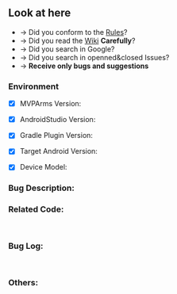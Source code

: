 ## Look at here

- → Did you conform to the [Rules](https://github.com/JessYanCoding/MVPArms/issues/150)?
- → Did you read the [Wiki](https://github.com/JessYanCoding/MVPArms/wiki) **Carefully**?
- → Did you search in Google?
- → Did you search in openned&closed Issues?
- → **Receive only bugs and suggestions**

### Environment

- [x] MVPArms Version: <!-- like: v2.3.1 -->
- [x] AndroidStudio Version: <!-- like: v3.0.0 -->
- [x] Gradle Plugin Version: <!-- like: v3.0.0 -->
- [x] Target Android Version: <!-- like: Android 5.0 -->
- [x] Device Model: <!-- like: Nexus 6 -->


### Bug Description:
<!-- 不接受框架之外的任何问题, 比如说 Retrofit 怎么使用, 不接受基础的问题以及 Google 或者百度能搜索到的问题, 比如说 Gradle 怎么下载不了三方库, 不接受已经回答过的 issues, 比如说 DaggerAppComponent, DaggerUserComponent 文件怎么不存在, 提问前最好先看下 https://github.com/JessYanCoding/MVPArms/issues/150, 当发现此 issues 不符合要求, 会在未被告知的情况下直接被 close!-->


### Related Code:
```java
  

```

### Bug Log:
```log


```

### Others:
